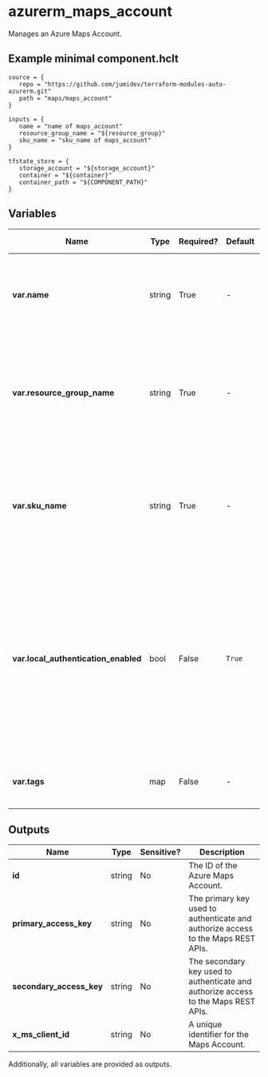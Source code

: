 # azurerm_maps_account

Manages an Azure Maps Account.

## Example minimal component.hclt

```hcl
source = {
   repo = "https://github.com/jumidev/terraform-modules-auto-azurerm.git" 
   path = "maps/maps_account" 
}

inputs = {
   name = "name of maps_account" 
   resource_group_name = "${resource_group}" 
   sku_name = "sku_name of maps_account" 
}

tfstate_store = {
   storage_account = "${storage_account}" 
   container = "${container}" 
   container_path = "${COMPONENT_PATH}" 
}

```

## Variables

| Name | Type | Required? |  Default  |  possible values |  Description |
| ---- | ---- | --------- |  ----------- | ----------- | ----------- |
| **var.name** | string | True | -  |  -  |  The name of the Azure Maps Account. Changing this forces a new resource to be created. | 
| **var.resource_group_name** | string | True | -  |  -  |  The name of the Resource Group in which the Azure Maps Account should exist. Changing this forces a new resource to be created. | 
| **var.sku_name** | string | True | -  |  `S0`, `S1`, `G2`  |  The SKU of the Azure Maps Account. Possible values are `S0`, `S1` and `G2`. Changing this forces a new resource to be created. | 
| **var.local_authentication_enabled** | bool | False | `True`  |  -  |  Is local authentication enabled for this Azure Maps Account? When `false`, all authentication to the Azure Maps data-plane REST API is disabled, except Azure AD authentication. Defaults to `true`. | 
| **var.tags** | map | False | -  |  -  |  A mapping of tags to assign to the Azure Maps Account. | 



## Outputs

| Name | Type | Sensitive? | Description |
| ---- | ---- | --------- | --------- |
| **id** | string | No  | The ID of the Azure Maps Account. | 
| **primary_access_key** | string | No  | The primary key used to authenticate and authorize access to the Maps REST APIs. | 
| **secondary_access_key** | string | No  | The secondary key used to authenticate and authorize access to the Maps REST APIs. | 
| **x_ms_client_id** | string | No  | A unique identifier for the Maps Account. | 

Additionally, all variables are provided as outputs.
